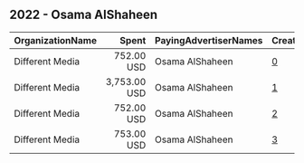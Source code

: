 ## 2022 - Osama AlShaheen 
|OrganizationName|Spent|PayingAdvertiserNames|CreativeUrls|Impressions|Genders|AgeBrackets|CountryCodes|BillingAddresses|CandidateBallotInformation|
|:---|---:|:---|:---|---:|:---|:---|:---|:---|:---|
|Different Media|752.00 USD|Osama AlShaheen|[0](https://www.snap.com/political-ads/asset/4cb7763896e3fcb21476e02e69c4c2e013ce35976f740e4b8d39f8f987da7e43?mediaType=mp4)|615,103|FEMALE|21+|kuwait|"31 St, Shuwaikh Industrial,Shuwaikh,2491,KW"||
|Different Media|3,753.00 USD|Osama AlShaheen|[1](https://www.snap.com/political-ads/asset/e12bae4af5990d14781e2abf4f9b814f34ef3a282836e30ae449669356b35882?mediaType=mp4)|4,268,342||21+|kuwait|"31 St, Shuwaikh Industrial,Shuwaikh,2491,KW"||
|Different Media|752.00 USD|Osama AlShaheen|[2](https://www.snap.com/political-ads/asset/d74502164449b3e7613dafa9fbb61e72e1a59ee2650c2c99be620db29156a682?mediaType=mp4)|614,892|FEMALE|21+|kuwait|"31 St, Shuwaikh Industrial,Shuwaikh,2491,KW"||
|Different Media|753.00 USD|Osama AlShaheen|[3](https://www.snap.com/political-ads/asset/319359fac2ec6313f5e9a0e9816d8fe8367d872cd9d24771a17657cf702589c4?mediaType=mp4)|615,481|FEMALE|21+|kuwait|"31 St, Shuwaikh Industrial,Shuwaikh,2491,KW"||
